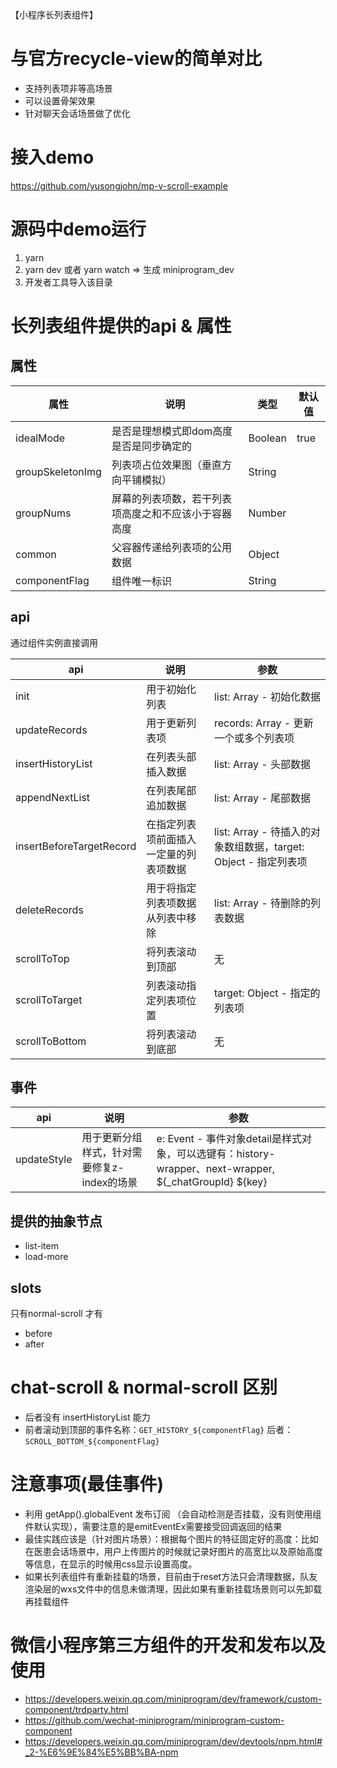 【小程序长列表组件】

# 与官方recycle-view的简单对比
- 支持列表项非等高场景
- 可以设置骨架效果
- 针对聊天会话场景做了优化

# 接入demo
https://github.com/yusongjohn/mp-v-scroll-example

# 源码中demo运行
1. yarn
2. yarn dev 或者 yarn watch => 生成 miniprogram_dev
4. 开发者工具导入该目录

# 长列表组件提供的api & 属性

## 属性

| 属性 | 说明 | 类型 | 默认值 |
| -----| ---- | ---- | ---- |
| idealMode | 是否是理想模式即dom高度是否是同步确定的 | Boolean |true
| groupSkeletonImg | 列表项占位效果图（垂直方向平铺模拟） | String |
| groupNums | 屏幕的列表项数，若干列表项高度之和不应该小于容器高度 | Number |
| common | 父容器传递给列表项的公用数据 | Object |
| componentFlag | 组件唯一标识 | String |

## api
通过组件实例直接调用

| api | 说明 | 参数 |
| -----| ---- | ---- |
| init | 用于初始化列表 | list: Array - 初始化数据
| updateRecords | 用于更新列表项 | records: Array - 更新一个或多个列表项
| insertHistoryList | 在列表头部插入数据 | list: Array - 头部数据
| appendNextList | 在列表尾部追加数据 | list: Array - 尾部数据
| insertBeforeTargetRecord | 在指定列表项前面插入一定量的列表项数据 | list: Array - 待插入的对象数组数据，target: Object - 指定列表项
| deleteRecords | 用于将指定列表项数据从列表中移除 | list: Array - 待删除的列表数据
| scrollToTop | 将列表滚动到顶部 | 无
| scrollToTarget | 列表滚动指定列表项位置 | target: Object - 指定的列表项
| scrollToBottom | 将列表滚动到底部 | 无

## 事件
| api | 说明 | 参数
| -----| ---- | ---- | 
| updateStyle | 用于更新分组样式，针对需要修复z-index的场景 | e: Event - 事件对象detail是样式对象，可以选键有：history-wrapper、next-wrapper, ${_chatGroupId} ${key}

## 提供的抽象节点
- list-item
- load-more

## slots
只有normal-scroll 才有
- before
- after

# chat-scroll & normal-scroll 区别
- 后者没有 insertHistoryList 能力
- 前者滚动到顶部的事件名称：`GET_HISTORY_${componentFlag}` 后者： `SCROLL_BOTTOM_${componentFlag}`

# 注意事项(最佳事件)
- 利用 getApp().globalEvent 发布订阅 （会自动检测是否挂载，没有则使用组件默认实现），需要注意的是emitEventEx需要接受回调返回的结果
- 最佳实践应该是（针对图片场景）：根据每个图片的特征固定好<image>的高度：比如在医患会话场景中，用户上传图片的时候就记录好图片的高宽比以及原始高度等信息，在显示的时候用css显示设置<image>高度。
- 如果长列表组件有重新挂载的场景，目前由于reset方法只会清理数据，队友渲染层的wxs文件中的信息未做清理，因此如果有重新挂载场景则可以先卸载再挂载组件

# 微信小程序第三方组件的开发和发布以及使用
- https://developers.weixin.qq.com/miniprogram/dev/framework/custom-component/trdparty.html
- https://github.com/wechat-miniprogram/miniprogram-custom-component
- https://developers.weixin.qq.com/miniprogram/dev/devtools/npm.html#_2-%E6%9E%84%E5%BB%BA-npm
